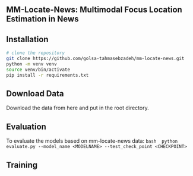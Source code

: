 ## MM-Locate-News: Multimodal Focus Location Estimation in News

## Installation

``` bash
# clone the repository
git clone https://github.com/golsa-tahmasebzadeh/mm-locate-news.git
python -m venv venv
source venv/bin/activate
pip install -r requirements.txt
```
## Download Data
Download the data from here and put in the root directory.

## Evaluation
To evaluate the models based on mm-locate-news data: 
```bash  python evaluate.py --model_name <MODELNAME> --test_check_point <CHECKPOINT>```

## Training

